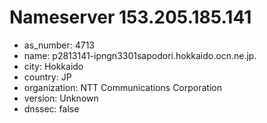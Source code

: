# Nameserver 153.205.185.141

* as_number: 4713
* name: p2813141-ipngn3301sapodori.hokkaido.ocn.ne.jp.
* city: Hokkaido
* country: JP
* organization: NTT Communications Corporation
* version: Unknown
* dnssec: false

